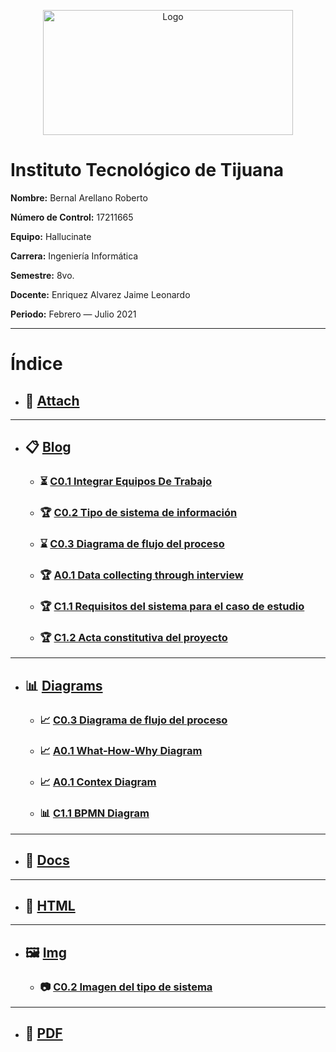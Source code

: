 <p align="center">
    <img alt="Logo" src="https://www.tijuana.tecnm.mx/wp-content/uploads/2014/11/INFORMATICA_HEADING-768x252.png" width=400 height=200>
</p>

# Instituto Tecnológico de Tijuana

**Nombre:** Bernal Arellano Roberto

**Número de Control:** 17211665

**Equipo:** Hallucinate

**Carrera:** Ingeniería Informática

**Semestre:** 8vo.

**Docente:** Enriquez Alvarez Jaime Leonardo

**Periodo:** Febrero — Julio 2021

___

# Índice

* ## :paperclip: [Attach](https://github.com/Bernal03/AnalisisAvanzado_Repositorio_Bernal/tree/main/attach "Attach")
---
* ## :clipboard: [Blog](https://github.com/Bernal03/AnalisisAvanzado_Repositorio_Bernal/tree/main/blog "Blog")
    * ### :hourglass_flowing_sand: [C0.1 Integrar Equipos De Trabajo](https://github.com/Bernal03/AnalisisAvanzado_Repositorio_Bernal/blob/main/blog/C0.1_IntegrarEquiposdeTrabajo.pdf "C01._IntegrarEquiposDeTrabajo")
    * ###  :trophy: [C0.2 Tipo de sistema de información](https://github.com/Bernal03/AnalisisAvanzado_Repositorio_Bernal/blob/main/blog/C0.2-Tipo_de_sistema_de_informacion.md "C0.2 Tipo de sistema de informacion")
    * ###  :hourglass: [C0.3 Diagrama de flujo del proceso](https://github.com/Bernal03/AnalisisAvanzado_Repositorio_Bernal/blob/main/blog/C0.3_Diagrama_de_flujo_del_proceso.md "C0.3 Diagrama de flujo del proceso")
    * ###  :trophy: [A0.1 Data collecting through interview](https://github.com/Bernal03/AnalisisAvanzado_Repositorio_Bernal/blob/main/blog/A0.1_DataCollectingThroughInterview_BernalArellanoRoberto.md "A0.1 Data collecting")
    * ###  :trophy: [C1.1 Requisitos del sistema para el caso de estudio](https://github.com/Bernal03/AnalisisAvanzado_Repositorio_Bernal/blob/main/blog/C1.1_RequisitosDelSistemaParaElCasoDeEstudio_BernalArellanoRoberto.md "C1.1 Requisitos del sistema para el caso de estudio")
    * ###  :trophy: [C1.2 Acta constitutiva del proyecto](https://github.com/Bernal03/AnalisisAvanzado_Repositorio_Bernal/blob/main/blog/C1.2_ElaboracionDelActaConstitutivaDelProyecto_BernalArellanoRoberto.md "C1.2 Acta constitutiva del proyecto")
---
* ## :bar_chart: [Diagrams](https://github.com/Bernal03/AnalisisAvanzado_Repositorio_Bernal/tree/main/diagrams "Diagrams")
    * ### :chart_with_upwards_trend: [C0.3 Diagrama de flujo del proceso](https://github.com/Bernal03/AnalisisAvanzado_Repositorio_Bernal/blob/main/diagrams/C0.3_diagrama_de_flujo_del_proceso.png "Diagrama C0.3")
    * ### :chart_with_upwards_trend: [A0.1 What-How-Why Diagram](https://github.com/Bernal03/AnalisisAvanzado_Repositorio_Bernal/blob/main/diagrams/A0.1_Diagrama.png "A0.1 WHW Diagram")
    * ### :chart_with_upwards_trend: [A0.1 Contex Diagram](https://github.com/Bernal03/AnalisisAvanzado_Repositorio_Bernal/blob/main/diagrams/A0.1_Context.png "A0.1 Context")
    * ### :bar_chart: [C1.1 BPMN Diagram](https://github.com/Bernal03/AnalisisAvanzado_Repositorio_Bernal/blob/main/diagrams/C1.1_BPMN.png "A0.1 Context")
---
* ## :open_file_folder: [Docs](https://github.com/Bernal03/AnalisisAvanzado_Repositorio_Bernal/tree/main/docs "Docs")
---
* ## :page_facing_up: [HTML](https://github.com/Bernal03/AnalisisAvanzado_Repositorio_Bernal/tree/main/html "HTML")
---
* ## :framed_picture: [Img](https://github.com/Bernal03/AnalisisAvanzado_Repositorio_Bernal/tree/main/img "Img")
     * ### :camera: [C0.2 Imagen del tipo de sistema](https://github.com/Bernal03/AnalisisAvanzado_Repositorio_Bernal/blob/main/img/Imagen-C0.2-Tipo_Sistema_informacion.png "C02._Imagen")

---
* ##  :notebook_with_decorative_cover: [PDF](https://github.com/Bernal03/AnalisisAvanzado_Repositorio_Bernal/tree/main/pdf "PDF")